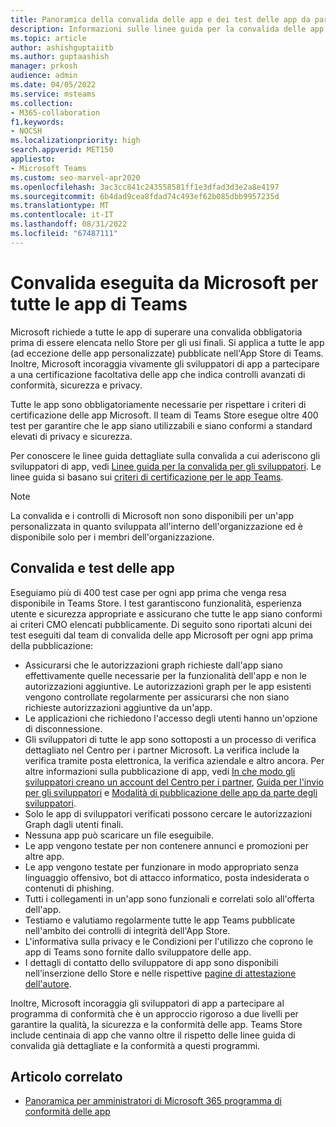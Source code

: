 ```yaml
---
title: Panoramica della convalida delle app e dei test delle app da parte di Microsoft
description: Informazioni sulle linee guida per la convalida delle app di Teams basate sui criteri di certificazione del marketplace. Informazioni sul modo in cui Microsoft garantisce che le app di Teams rispettino elevati standard di privacy e sicurezza.
ms.topic: article
author: ashishguptaiitb
ms.author: guptaashish
manager: prkosh
audience: admin
ms.date: 04/05/2022
ms.service: msteams
ms.collection:
- M365-collaboration
f1.keywords:
- NOCSH
ms.localizationpriority: high
search.appverid: MET150
appliesto:
- Microsoft Teams
ms.custom: seo-marvel-apr2020
ms.openlocfilehash: 3ac3cc841c243558581ff1e3dfad3d3e2a8e4197
ms.sourcegitcommit: 6b4dad9cea8fdad74c493ef62b085dbb9957235d
ms.translationtype: MT
ms.contentlocale: it-IT
ms.lasthandoff: 08/31/2022
ms.locfileid: "67487111"
---
```

# <a name="validation-performed-by-microsoft-for-all-teams-apps"></a>Convalida eseguita da Microsoft per tutte le app di Teams

Microsoft richiede a tutte le app di superare una convalida obbligatoria prima di essere elencata nello Store per gli usi finali. Si applica a tutte le app (ad eccezione delle app personalizzate) pubblicate nell'App Store di Teams. Inoltre, Microsoft incoraggia vivamente gli sviluppatori di app a partecipare a una certificazione facoltativa delle app che indica controlli avanzati di conformità, sicurezza e privacy.

Tutte le app sono obbligatoriamente necessarie per rispettare i criteri di certificazione delle app Microsoft. Il team di Teams Store esegue oltre 400 test per garantire che le app siano utilizzabili e siano conformi a standard elevati di privacy e sicurezza.

Per conoscere le linee guida dettagliate sulla convalida a cui aderiscono gli sviluppatori di app, vedi [Linee guida per la convalida per gli sviluppatori](/microsoftteams/platform/concepts/deploy-and-publish/appsource/prepare/teams-store-validation-guidelines). Le linee guida si basano sui [criteri di certificazione per le app Teams](/legal/marketplace/certification-policies#1140-teams).

> [!NOTE]
> La convalida e i controlli di Microsoft non sono disponibili per un'app personalizzata in quanto sviluppata all'interno dell'organizzazione ed è disponibile solo per i membri dell'organizzazione.

## <a name="app-validation-and-testing"></a>Convalida e test delle app

Eseguiamo più di 400 test case per ogni app prima che venga resa disponibile in Teams Store. I test garantiscono funzionalità, esperienza utente e sicurezza appropriate e assicurano che tutte le app siano conformi ai criteri CMO elencati pubblicamente. Di seguito sono riportati alcuni dei test eseguiti dal team di convalida delle app Microsoft per ogni app prima della pubblicazione:

* Assicurarsi che le autorizzazioni graph richieste dall'app siano effettivamente quelle necessarie per la funzionalità dell'app e non le autorizzazioni aggiuntive. Le autorizzazioni graph per le app esistenti vengono controllate regolarmente per assicurarsi che non siano richieste autorizzazioni aggiuntive da un'app.
* Le applicazioni che richiedono l'accesso degli utenti hanno un'opzione di disconnessione.
* Gli sviluppatori di tutte le app sono sottoposti a un processo di verifica dettagliato nel Centro per i partner Microsoft. La verifica include la verifica tramite posta elettronica, la verifica aziendale e altro ancora. Per altre informazioni sulla pubblicazione di app, vedi [In che modo gli sviluppatori creano un account del Centro per i partner](/microsoftteams/platform/concepts/deploy-and-publish/appsource/prepare/create-partner-center-dev-account), [Guida per l'invio per gli sviluppatori](/office/dev/store/add-in-submission-guide) e [Modalità di pubblicazione delle app da parte degli sviluppatori](https://aka.ms/PublishToTeamsStore).
* Solo le app di sviluppatori verificati possono cercare le autorizzazioni Graph dagli utenti finali.
* Nessuna app può scaricare un file eseguibile.
* Le app vengono testate per non contenere annunci e promozioni per altre app.
* Le app vengono testate per funzionare in modo appropriato senza linguaggio offensivo, bot di attacco informatico, posta indesiderata o contenuti di phishing.
* Tutti i collegamenti in un'app sono funzionali e correlati solo all'offerta dell'app.
* Testiamo e valutiamo regolarmente tutte le app Teams pubblicate nell'ambito dei controlli di integrità dell'App Store.
* L'informativa sulla privacy e le Condizioni per l'utilizzo che coprono le app di Teams sono fornite dallo sviluppatore delle app.
* I dettagli di contatto dello sviluppatore di app sono disponibili nell’inserzione dello Store e nelle rispettive [pagine di attestazione dell'autore](/microsoft-365-app-certification/teams/teams-apps).

Inoltre, Microsoft incoraggia gli sviluppatori di app a partecipare al programma di conformità che è un approccio rigoroso a due livelli per garantire la qualità, la sicurezza e la conformità delle app. Teams Store include centinaia di app che vanno oltre il rispetto delle linee guida di convalida già dettagliate e la conformità a questi programmi.

## <a name="related-article"></a>Articolo correlato

* [Panoramica per amministratori di Microsoft 365 programma di conformità delle app](overview-of-app-certification.md)
